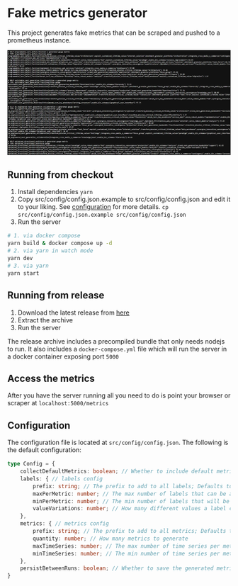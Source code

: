 # Fake metrics generator

This project generates fake metrics that can be scraped and pushed to a prometheus instance.

![screenshot](./docs/img/fake-metrics.png)

## Running from checkout

1. Install dependencies `yarn`
2. Copy src/config/config.json.example to src/config/config.json and edit it to your liking. See [configuration](#configuration) for more details.
`cp src/config/config.json.example src/config/config.json`
3. Run the server
```bash
# 1. via docker compose
yarn build & docker compose up -d
# 2. via yarn in watch mode
yarn dev
# 3. via yarn
yarn start
```

## Running from release

1. Download the latest release from [here](https://github.com/grafana/fake-metrics-generator/releases)
2. Extract the archive
3. Run the server

The release archive includes a precompiled bundle that only needs nodejs to run. It also includes a `docker-compose.yml`
file which will run the server in a docker container exposing port `5000`

## Access the metrics

After you have the server running all you need to do is point your browser or scraper at `localhost:5000/metrics`

## Configuration

The configuration file is located at `src/config/config.json`. The following is the default configuration:

```typescript
type Config = {
    collectDefaultMetrics: boolean; // Whether to include default metrics for prom-client
    labels: { // labels config
        prefix: string; // The prefix to add to all labels; Defaults to "fake", set to '' to disable
        maxPerMetric: number; // The max number of labels that can be applied to a metric
        minPerMetric: number; // The min number of labels that will be applied to a metric
        valueVariations: number; // How many different values a label can have
    },
    metrics: { // metrics config
        prefix: string; // The prefix to add to all metrics; Defaults to "fake_", set to '' to disable
        quantity: number; // How many metrics to generate
        maxTimeSeries: number; // The max number of time series per metric name
        minTimeSeries: number; // The min number of time series per metric name
    },
    persistBetweenRuns: boolean; // Whether to save the generated metrics and labels to a file to use on a future run
}
```

